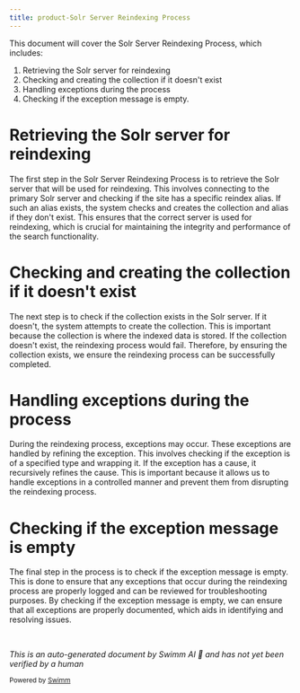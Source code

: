 ```yaml
---
title: product-Solr Server Reindexing Process
---
```

This document will cover the Solr Server Reindexing Process, which includes:

1. Retrieving the Solr server for reindexing
2. Checking and creating the collection if it doesn't exist
3. Handling exceptions during the process
4. Checking if the exception message is empty.

# Retrieving the Solr server for reindexing

The first step in the Solr Server Reindexing Process is to retrieve the Solr server that will be used for reindexing. This involves connecting to the primary Solr server and checking if the site has a specific reindex alias. If such an alias exists, the system checks and creates the collection and alias if they don't exist. This ensures that the correct server is used for reindexing, which is crucial for maintaining the integrity and performance of the search functionality.

# Checking and creating the collection if it doesn't exist

The next step is to check if the collection exists in the Solr server. If it doesn't, the system attempts to create the collection. This is important because the collection is where the indexed data is stored. If the collection doesn't exist, the reindexing process would fail. Therefore, by ensuring the collection exists, we ensure the reindexing process can be successfully completed.

# Handling exceptions during the process

During the reindexing process, exceptions may occur. These exceptions are handled by refining the exception. This involves checking if the exception is of a specified type and wrapping it. If the exception has a cause, it recursively refines the cause. This is important because it allows us to handle exceptions in a controlled manner and prevent them from disrupting the reindexing process.

# Checking if the exception message is empty

The final step in the process is to check if the exception message is empty. This is done to ensure that any exceptions that occur during the reindexing process are properly logged and can be reviewed for troubleshooting purposes. By checking if the exception message is empty, we can ensure that all exceptions are properly documented, which aids in identifying and resolving issues.

&nbsp;

*This is an auto-generated document by Swimm AI 🌊 and has not yet been verified by a human*

<SwmMeta version="3.0.0" repo-id="Z2l0aHViJTNBJTNBQnJvYWRsZWFmQ29tbWVyY2UtZGVtbyUzQSUzQWdpbGFkbmF2b3Q=" repo-name="BroadleafCommerce-demo" doc-type="product-flows"><sup>Powered by [Swimm](/)</sup></SwmMeta>
